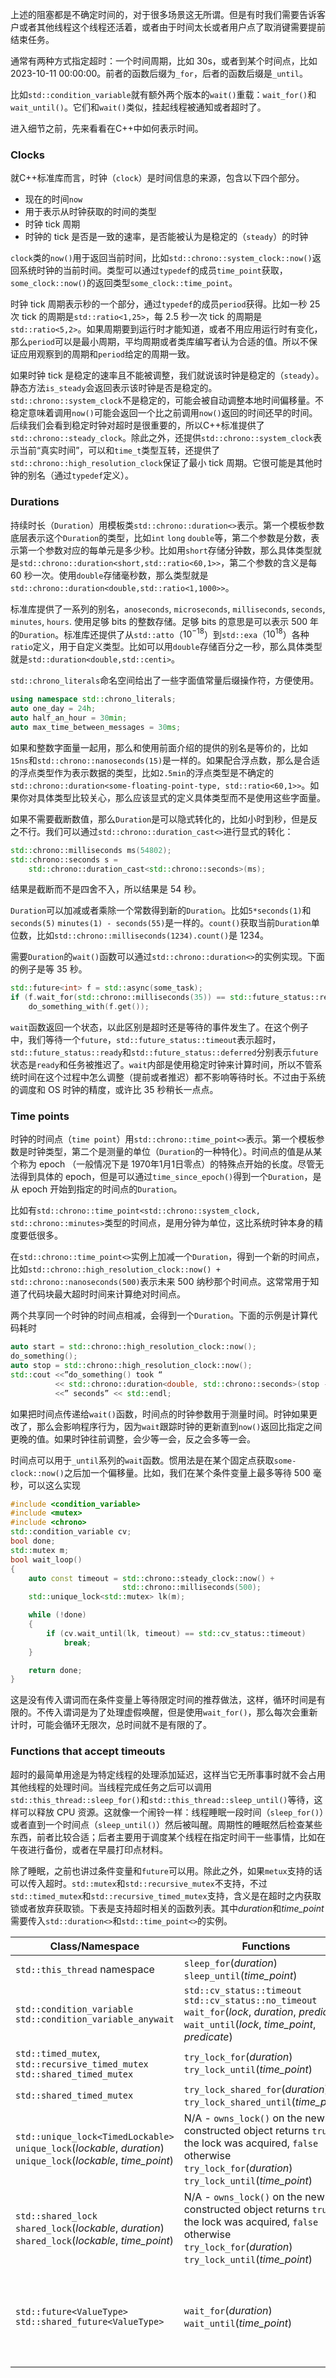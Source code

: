 上述的阻塞都是不确定时间的，对于很多场景这无所谓。但是有时我们需要告诉客户或者其他线程这个线程还活着，或者由于时间太长或者用户点了取消键需要提前结束任务。

通常有两种方式指定超时：一个时间周期，比如 30s，或者到某个时间点，比如 2023-10-11 00:00:00。前者的函数后缀为`_for`，后者的函数后缀是`_until`。

比如`std::condition_variable`就有额外两个版本的`wait()`重载：`wait_for()`和`wait_until()`。它们和`wait()`类似，挂起线程被通知或者超时了。

进入细节之前，先来看看在C++中如何表示时间。

### Clocks
就C++标准库而言，时钟（`clock`）是时间信息的来源，包含以下四个部分。
- 现在的时间`now`
- 用于表示从时钟获取的时间的类型
- 时钟 tick 周期
- 时钟的 tick 是否是一致的速率，是否能被认为是稳定的（`steady`）的时钟

`clock`类的`now()`用于返回当前时间，比如`std::chrono::system_clock::now()`返回系统时钟的当前时间。类型可以通过`typedef`的成员`time_point`获取，`some_clock::now()`的返回类型`some_clock::time_point`。

时钟 tick 周期表示秒的一个部分，通过`typedef`的成员`period`获得。比如一秒 25 次 tick 的周期是`std::ratio<1,25>`，每 2.5 秒一次 tick 的周期是`std::ratio<5,2>`。如果周期要到运行时才能知道，或者不用应用运行时有变化，那么`period`可以是最小周期，平均周期或者类库编写者认为合适的值。所以不保证应用观察到的周期和`period`给定的周期一致。

如果时钟 tick 是稳定的速率且不能被调整，我们就说该时钟是稳定的（`steady`）。静态方法`is_steady`会返回表示该时钟是否是稳定的。`std::chrono::system_clock`不是稳定的，可能会被自动调整本地时间偏移量。不稳定意味着调用`now()`可能会返回一个比之前调用`now()`返回的时间还早的时间。后续我们会看到稳定时钟对超时是很重要的，所以C++标准提供了`std::chrono::steady_clock`。除此之外，还提供`std::chrono::system_clock`表示当前“真实时间”，可以和`time_t`类型互转，还提供了`std::chrono::high_resolution_clock`保证了最小 tick 周期。它很可能是其他时钟的别名（通过`typedef`定义）。

### Durations
持续时长（`Duration`）用模板类`std::chrono::duration<>`表示。第一个模板参数底层表示这个`Duration`的类型，比如`int` `long` `double`等，第二个参数是分数，表示第一个参数对应的每单元是多少秒。比如用`short`存储分钟数，那么具体类型就是`std::chrono::duration<short,std::ratio<60,1>>`，第二个参数的含义是每 60 秒一次。使用`double`存储毫秒数，那么类型就是`std::chrono::duration<double,std::ratio<1,1000>>`。

标准库提供了一系列的别名，`anoseconds`, `microseconds`, `milliseconds`, `seconds`, `minutes`, `hours`. 使用足够 bits 的整数存储。足够 bits 的意思是可以表示 500 年的`Duration`。标准库还提供了从`std::atto`（$10^{-18}$）到`std::exa`（$10^{18}$）各种`ratio`定义，用于自定义类型。比如可以用`double`存储百分之一秒，那么具体类型就是`std::duration<double,std::centi>`。

`std::chrono_literals`命名空间给出了一些字面值常量后缀操作符，方便使用。
```cpp
using namespace std::chrono_literals;
auto one_day = 24h;
auto half_an_hour = 30min;
auto max_time_between_messages = 30ms;
```
如果和整数字面量一起用，那么和使用前面介绍的提供的别名是等价的，比如`15ns`和`std::chrono::nanoseconds(15)`是一样的。如果配合浮点数，那么是合适的浮点类型作为表示数据的类型，比如`2.5min`的浮点类型是不确定的`std::chrono::duration<some-floating-point-type, std::ratio<60,1>>`。如果你对具体类型比较关心，那么应该显式的定义具体类型而不是使用这些字面量。

如果不需要截断数值，那么`Duration`是可以隐式转化的，比如小时到秒，但是反之不行。我们可以通过`std::chrono::duration_cast<>`进行显式的转化：
```cpp
std::chrono::milliseconds ms(54802);
std::chrono::seconds s =
    std::chrono::duration_cast<std::chrono::seconds>(ms);
```
结果是截断而不是四舍不入，所以结果是 54 秒。

`Duration`可以加减或者乘除一个常数得到新的`Duration`。比如`5*seconds(1)`和`seconds(5)` `minutes(1) - seconds(55)`是一样的。`count()`获取当前`Duration`单位数，比如`std::chrono::milliseconds(1234).count()`是 1234。

需要`Duration`的`wait()`函数可以通过`std::chrono::duration<>`的实例实现。下面的例子是等 35 秒。
```cpp
std::future<int> f = std::async(some_task);
if (f.wait_for(std::chrono::milliseconds(35)) == std::future_status::ready)
    do_something_with(f.get());
```
`wait`函数返回一个状态，以此区别是超时还是等待的事件发生了。在这个例子中，我们等待一个`future`，`std::future_status::timeout`表示超时，`std::future_status::ready`和`std::future_status::deferred`分别表示`future`状态是`ready`和任务被推迟了。`wait`内部是使用稳定时钟来计算时间，所以不管系统时间在这个过程中怎么调整（提前或者推迟）都不影响等待时长。不过由于系统的调度和 OS 时钟的精度，或许比 35 秒稍长一点点。

### Time points
时钟的时间点（`time point`）用`std::chrono::time_point<>`表示。第一个模板参数是时钟类型，第二个是测量的单位（`Duration`的一种特化）。时间点的值是从某个称为 epoch （一般情况下是 1970年1月1日零点）的特殊点开始的长度。尽管无法得到具体的 epoch，但是可以通过`time_since_epoch()`得到一个`Duration`，是从 epoch 开始到指定的时间点的`Duration`。

比如有`std::chrono::time_point<std::chrono::system_clock, std::chrono::minutes>`类型的时间点，是用分钟为单位，这比系统时钟本身的精度要低很多。

在`std::chrono::time_point<>`实例上加减一个`Duration`，得到一个新的时间点，比如`std::chrono::high_resolution_clock::now() + std::chrono::nanoseconds(500)`表示未来 500 纳秒那个时间点。这常常用于知道了代码块最大超时时间来计算绝对时间点。

两个共享同一个时钟的时间点相减，会得到一个`Duration`。下面的示例是计算代码耗时
```cpp
auto start = std::chrono::high_resolution_clock::now();
do_something();
auto stop = std::chrono::high_resolution_clock::now();
std::cout <<”do_something() took “
          << std::chrono::duration<double, std::chrono::seconds>(stop - start).count()
          <<” seconds” << std::endl;
```
如果把时间点传递给`wait()`函数，时间点的时钟参数用于测量时间。时钟如果更改了，那么会影响程序行为，因为`wait`跟踪时钟的更新直到`now()`返回比指定之间更晚的值。如果时钟往前调整，会少等一会，反之会多等一会。

时间点可以用于`_until`系列的`wait`函数。惯用法是在某个固定点获取`some-clock::now()`之后加一个偏移量。比如，我们在某个条件变量上最多等待 500 毫秒，可以这么实现
```cpp
#include <condition_variable>
#include <mutex>
#include <chrono>
std::condition_variable cv;
bool done;
std::mutex m;
bool wait_loop()
{
    auto const timeout = std::chrono::steady_clock::now() +
                         std::chrono::milliseconds(500);
    std::unique_lock<std::mutex> lk(m);

    while (!done)
    {
        if (cv.wait_until(lk, timeout) == std::cv_status::timeout)
            break;
    }

    return done;
}
```
这是没有传入谓词而在条件变量上等待限定时间的推荐做法，这样，循环时间是有限的。不传入谓词是为了处理虚假唤醒，但是使用`wait_for()`，那么每次会重新计时，可能会循环无限次，总时间就不是有限的了。

### Functions that accept timeouts
超时的最简单用途是为特定线程的处理添加延迟，这样当它无所事事时就不会占用其他线程的处理时间。当线程完成任务之后可以调用`std::this_thread::sleep_for()`和`std::this_thread::sleep_until()`等待，这样可以释放 CPU 资源。这就像一个闹铃一样：线程睡眠一段时间（`sleep_for()`）或者直到一个时间点（`sleep_until()`）然后被叫醒。周期性的睡眠然后检查某些东西，前者比较合适；后者主要用于调度某个线程在指定时间干一些事情，比如在午夜进行备份，或者在早晨打印点材料。

除了睡眠，之前也讲过条件变量和`future`可以用。除此之外，如果`metux`支持的话可以传入超时。`std::mutex`和`std::recursive_mutex`不支持，不过`std::timed_mutex`和`std::recursive_timed_mutex`支持，含义是在超时之内获取锁或者放弃获取锁。下表是支持超时相关的函数列表。其中*duration*和*time_point*需要传入`std::duration<>`和`std::time_point<>`的实例。

| Class/Namespace | Functions | Return Values |
|--|--|--|
| `std::this_thread` namespace | `sleep_for`(*duration*)<br> `sleep_until`(*time_point*) | N/A |
| `std::condition_variable` <br> `std::condition_variable_anywait` |`std::cv_status::timeout` <br> `std::cv_status::no_timeout` <br> `wait_for`(*lock*, *duration*, *predicate*) <br> `wait_until`(*lock*, *time_point*, *predicate*) | `bool` - the return value of the *predicate* when woken |
| `std::timed_mutex`, `std::recursive_timed_mutex` <br> `std::shared_timed_mutex` | `try_lock_for`(*duration*) <br> `try_lock_until`(*time_point*) | `bool` - `true` if the lock was acquired, `false` otherwise |
| `std::shared_timed_mutex` | `try_lock_shared_for`(*duration*) <br> `try_lock_shared_until`(*time_point*) | `bool` - `true` if the lock was acquired, `false` otherwise |
| `std::unique_lock<TimedLockable>` <br> `unique_lock`(*lockable*, *duration*) <br> `unique_lock`(*lockable*, *time_point*) | N/A - `owns_lock()` on the newly constructed object returns `true` if the lock was acquired, `false` otherwise <br> `try_lock_for`(*duration*) <br> `try_lock_until`(*time_point*) | <br> `bool` - `true` if the lock was acquired, `false` otherwise |
| `std::shared_lock`<SharedTimedLockable> <br> `shared_lock`(*lockable*, *duration*) <br> `shared_lock`(*lockable*, *time_point*) | N/A - `owns_lock()` on the newly constructed object returns `true` if the lock was acquired, `false` otherwise <br> `try_lock_for`(*duration*) <br> `try_lock_until`(*time_point*) | <br> `bool` - `true` if the lock was acquired, `false` otherwise |
| `std::future<ValueType>` <br> `std::shared_future<ValueType>` | `wait_for`(*duration*) <br> `wait_until`(*time_point*) | `std::future_status::timeout` if the wait timed out, <br> `std::future_status::ready` if the future is ready, <br> `std::future_status::deferred` if the future holds a deferred function that hasn't yet started |

